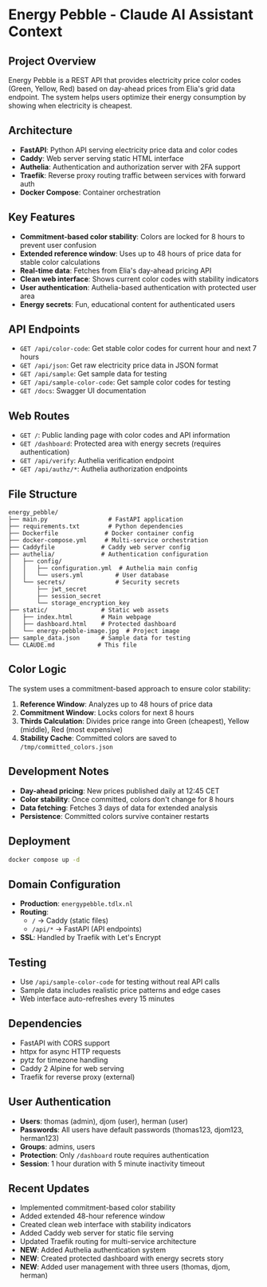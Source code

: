 # Energy Pebble - Claude AI Assistant Context

## Project Overview
Energy Pebble is a REST API that provides electricity price color codes (Green, Yellow, Red) based on day-ahead prices from Elia's grid data endpoint. The system helps users optimize their energy consumption by showing when electricity is cheapest.

## Architecture
- **FastAPI**: Python API serving electricity price data and color codes
- **Caddy**: Web server serving static HTML interface
- **Authelia**: Authentication and authorization server with 2FA support
- **Traefik**: Reverse proxy routing traffic between services with forward auth
- **Docker Compose**: Container orchestration

## Key Features
- **Commitment-based color stability**: Colors are locked for 8 hours to prevent user confusion
- **Extended reference window**: Uses up to 48 hours of price data for stable color calculations
- **Real-time data**: Fetches from Elia's day-ahead pricing API
- **Clean web interface**: Shows current color codes with stability indicators
- **User authentication**: Authelia-based authentication with protected user area
- **Energy secrets**: Fun, educational content for authenticated users

## API Endpoints
- `GET /api/color-code`: Get stable color codes for current hour and next 7 hours
- `GET /api/json`: Get raw electricity price data in JSON format
- `GET /api/sample`: Get sample data for testing
- `GET /api/sample-color-code`: Get sample color codes for testing
- `GET /docs`: Swagger UI documentation

## Web Routes
- `GET /`: Public landing page with color codes and API information
- `GET /dashboard`: Protected area with energy secrets (requires authentication)
- `GET /api/verify`: Authelia verification endpoint
- `GET /api/authz/*`: Authelia authorization endpoints

## File Structure
```
energy_pebble/
├── main.py                 # FastAPI application
├── requirements.txt        # Python dependencies
├── Dockerfile             # Docker container config
├── docker-compose.yml     # Multi-service orchestration
├── Caddyfile             # Caddy web server config
├── authelia/             # Authentication configuration
│   ├── config/
│   │   ├── configuration.yml  # Authelia main config
│   │   └── users.yml         # User database
│   └── secrets/              # Security secrets
│       ├── jwt_secret
│       ├── session_secret
│       └── storage_encryption_key
├── static/               # Static web assets
│   ├── index.html        # Main webpage
│   ├── dashboard.html    # Protected dashboard
│   └── energy-pebble-image.jpg  # Project image
├── sample_data.json      # Sample data for testing
└── CLAUDE.md            # This file
```

## Color Logic
The system uses a commitment-based approach to ensure color stability:

1. **Reference Window**: Analyzes up to 48 hours of price data
2. **Commitment Window**: Locks colors for next 8 hours
3. **Thirds Calculation**: Divides price range into Green (cheapest), Yellow (middle), Red (most expensive)
4. **Stability Cache**: Committed colors are saved to `/tmp/committed_colors.json`

## Development Notes
- **Day-ahead pricing**: New prices published daily at 12:45 CET
- **Color stability**: Once committed, colors don't change for 8 hours
- **Data fetching**: Fetches 3 days of data for extended analysis
- **Persistence**: Committed colors survive container restarts

## Deployment
```bash
docker compose up -d
```

## Domain Configuration
- **Production**: `energypebble.tdlx.nl`
- **Routing**: 
  - `/` → Caddy (static files)
  - `/api/*` → FastAPI (API endpoints)
- **SSL**: Handled by Traefik with Let's Encrypt

## Testing
- Use `/api/sample-color-code` for testing without real API calls
- Sample data includes realistic price patterns and edge cases
- Web interface auto-refreshes every 15 minutes

## Dependencies
- FastAPI with CORS support
- httpx for async HTTP requests
- pytz for timezone handling
- Caddy 2 Alpine for web serving
- Traefik for reverse proxy (external)

## User Authentication
- **Users**: thomas (admin), djom (user), herman (user)
- **Passwords**: All users have default passwords (thomas123, djom123, herman123)
- **Groups**: admins, users
- **Protection**: Only `/dashboard` route requires authentication
- **Session**: 1 hour duration with 5 minute inactivity timeout

## Recent Updates
- Implemented commitment-based color stability
- Added extended 48-hour reference window
- Created clean web interface with stability indicators
- Added Caddy web server for static file serving
- Updated Traefik routing for multi-service architecture
- **NEW**: Added Authelia authentication system
- **NEW**: Created protected dashboard with energy secrets story
- **NEW**: Added user management with three users (thomas, djom, herman)
